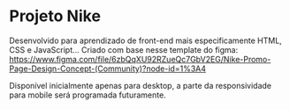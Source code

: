 # Projeto Nike 

Desenvolvido para aprendizado de front-end mais especificamente HTML, CSS e JavaScript... 
Criado com base nesse template do figma: https://www.figma.com/file/6zbQqXU92RZueQc7GbV2EG/Nike-Promo-Page-Design-Concept-(Community)?node-id=1%3A4

Disponível inicialmente apenas para desktop, a parte da responsividade para mobile será programada futuramente.
